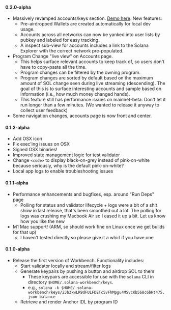 #### 0.2.0-alpha

- Massively revamped accounts/keys section. [Demo here](https://www.youtube.com/watch?v=GdzdUdran7Y). New features:
    - Pre-airdropped Wallets are created automatically for local dev usage.
    - Accounts across all networks can now be yanked into user lists by pubkey and labeled for easy tracking.
    - A inspect sub-view for accounts includes a link to the Solana Explorer with the correct network pre-populated.
- Program Change "live view" on Accounts page.
    - This helps surface relevant accounts to keep track of, so users don't have to copy-paste all the time.
    - Program changes can be filtered by the owning program.
    - Program changes are sorted by default based on the maximum amount of SOL change seen during live streaming (descending). The goal of this is to surface interesting accounts and sample based on information (i.e., how much money changed hands).
    - This feature still has performance issues on mainnet-beta. Don't let it run longer than a few minutes. (We wanted to release it anyway to collect user feedback)
- Some navigation changes, accounts page is now front and center.

#### 0.1.2-alpha

- Add OSX icon
- Fix exec'ing issues on OSX
- Signed OSX binaries!
- Improved state management logic for test validator
- Change `<code>` to display black-on-grey instead of pink-on-white because seriously, why is the default pink-on-white?
- Local app logs to enable troubleshooting issues

#### 0.1.1-alpha

- Performance enhancements and bugfixes, esp. around "Run Deps" page
    - Polling for status and validator lifecycle + logs were a bit of a shit show in last release, that's been smoothed out a lot. The polling for logs was crushing my Macbook Air so I eased it up a bit. Let us know how you like the new 
- M1 Mac support! (ARM, so should work fine on Linux once we get builds for that up)
    - I haven't tested directly so please give it a whirl if you have one

#### 0.1.0-alpha

- Release the first version of Workbench. Functionality includes:
    - Start validator locally and stream/filter logs
    - Generate keypairs by pushing a button and airdrop SOL to them
        - These keypairs are accessible for use with the `solana` CLI in directory `$HOME/.solana-workbench/keys`.
        - e.g., `solana -k $HOME/.solana-workbench/keys/2Jb3kwLR9dFULFDETc5vFhMpgu4MSvcKb568c6bHt475.json balance`
    - Retrieve and render Anchor IDL by program ID 
